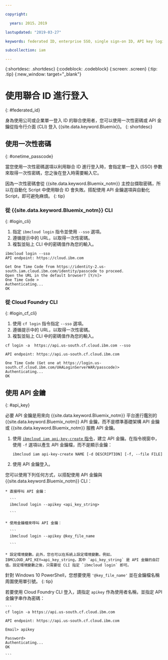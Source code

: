 ```yaml
---

copyright:

  years: 2015，2019

lastupdated: "2019-03-27"

keywords: federated ID, enterprise SSO, single sign-on ID, API key login, one-time passcode login

subcollection: iam

---
```


{:shortdesc: .shortdesc}
{:codeblock: .codeblock}
{:screen: .screen}
{:tip: .tip}
{:new_window: target="_blank"}

# 使用聯合 ID 進行登入
{: #federated_id}

身為使用公司或企業單一登入 ID 的聯合使用者，您可以使用一次性密碼或 API 金鑰從指令行介面 (CLI) 登入 {{site.data.keyword.Bluemix}}。
{: shortdesc}

## 使用一次性密碼
{: #onetime_passcode}

當您使用一次性密碼選項以利用聯合 ID 進行登入時，會指定單一登入 (SSO) 參數來取得一次性密碼，您之後在登入時需要輸入它。

因為一次性密碼會從 {{site.data.keyword.Bluemix_notm}} 主控台擷取密碼，所以在自動化 Script 中使用聯合 ID 會失敗。搭配使用 API 金鑰選項與自動化 Script，即可避免麻煩。
{: tip}

### 從 {{site.data.keyword.Bluemix_notm}} CLI
{: #login_cli}
1. 指定 `ibmcloud login` 指令並使用 `--sso` 選項。
2. 遵循提示中的 URL，以取得一次性密碼。
3. 複製並貼上 CLI 中的密碼值作為您的輸入。

  ```
  ibmcloud login --sso
  API endpoint: https://cloud.ibm.com
      
  Get One Time Code from https://identity-2.us-south.iam.cloud.ibm.com/identity/passcode to proceed.
  Open the URL in the default browser? [Y/n]>
  One Time Code >
  Authenticating...
  OK

  ```

### 從 Cloud Foundry CLI
{: #login_cf_cli}

1. 使用 `cf login` 指令指定 `--sso` 選項。
2. 遵循提示中的 URL，以取得一次性密碼。
3. 複製並貼上 CLI 中的密碼值作為您的輸入。

  ```
  cf login -a  https://api.us-south.cf.cloud.ibm.com --sso

  API endpoint: https://api.us-south.cf.cloud.ibm.com

  One Time Code (Get one at https://login.us-south.cf.cloud.ibm.com/UAALoginServerWAR/passcode)>
  Authenticating...
  OK

  ```

## 使用 API 金鑰
{: #api_key}

必要 API 金鑰是用來向 {{site.data.keyword.Bluemix_notm}} 平台進行鑑別的 {{site.data.keyword.Bluemix_notm}} API 金鑰，而不是標準基礎架構 API 金鑰或 {{site.data.keyword.Bluemix_notm}} 服務 API 金鑰。

1. 使用 [`ibmcloud iam api-key-create` 指令](/docs/cli/reference/ibmcloud?topic=cloud-cli-ibmcloud_commands_iam#ibmcloud_iam_api_key_create)，建立 API 金鑰。在指令視窗中，使用 `-f` 選項以產生 API 金鑰檔，而不是顯示金鑰：

   ```
   ibmcloud iam api-key-create NAME [-d DESCRIPTION] [-f, --file FILE]
   ```

2. 使用 API 金鑰登入。

  您可以使用下列任何方式，以搭配使用 API 金鑰與 {{site.data.keyword.Bluemix_notm}} CLI：

    * 直接呼叫 API 金鑰：

      ```
      ibmcloud login --apikey <api_key_string>

      ```

    * 使用金鑰檔來呼叫 API 金鑰：

      ```
      ibmcloud login --apikey @key_file_name

      ```

    * 設定環境變數。此外，您也可以在系統上設定環境變數。例如，IBMCLOUD_API_KEY=api_key_string，其中 `api_key_string` 是 API 金鑰的自訂值。設定環境變數之後，只需要從 CLI 指定 `ibmcloud login` 即可。

   針對 Windows 10 PowerShell，您想要使用 `'@key_file_name'` 並在金鑰檔名稱周圍使用單引號。
   {: tip}

  若要使用 Cloud Foundry CLI 登入，請指定 `apikey` 作為使用者名稱，並指定 API 金鑰字串作為密碼：

    ```
    cf login -a https://api.us-south.cf.cloud.ibm.com

    API endpoint: https://api.us-south.cf.cloud.ibm.com

    Email> apikey

    Password>
    Authenticating...
    OK

    ```
